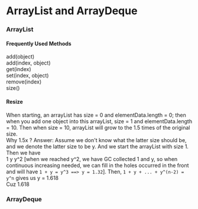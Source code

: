# ArrayList and ArrayDeque

### ArrayList

#### Frequently Used Methods
add(object)  
add(index, object)  
get(index)   
set(index, object)  
remove(index)  
size()  

#### Resize
When starting, an arrayList has size = 0 and elementData.length = 0; then when you add one object into this arrayList, size = 1 and elementData.length = 10. Then when size = 10, arrayList will grow to the 1.5 times of the original size.  
Why 1.5x ?
Answer: Assume we don't know what the latter size should be, and we denote the latter size to be y. And we start the arrayList with size 1. Then we have  
1 y y^2  [when we reached y^2, we have GC collected 1 and y, so when continuous increasing needed, we can fill in the holes occurred in the front and will have ```1 + y = y^3 ==> y = 1.32```]. 
Then, ```1 + y + ... + y^(n-2) = y^n``` gives us y = 1.618  
Cuz 1.618 





### ArrayDeque

